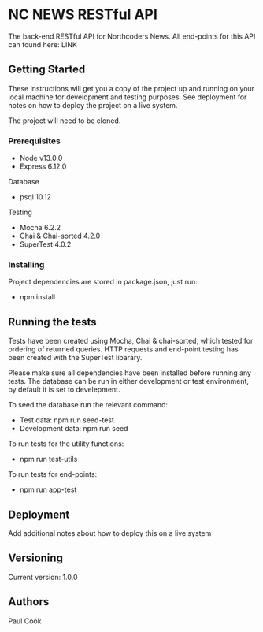 # NC NEWS RESTful API

The back-end RESTful API for Northcoders News. All end-points for this API can found here: LINK

## Getting Started

These instructions will get you a copy of the project up and running on your local machine for development and testing purposes. See deployment for notes on how to deploy the project on a live system.

The project will need to be cloned.

### Prerequisites

- Node v13.0.0
- Express 6.12.0

Database

- psql 10.12

Testing

- Mocha 6.2.2
- Chai & Chai-sorted 4.2.0
- SuperTest 4.0.2

### Installing

Project dependencies are stored in package.json, just run:

- npm install

## Running the tests

Tests have been created using Mocha, Chai & chai-sorted, which tested for ordering of returned queries. HTTP requests and end-point testing has been created with the SuperTest libarary.

Please make sure all dependencies have been installed before running any tests. The database can be run in either development or test environment, by default it is set to develepment.

To seed the database run the relevant command:

- Test data: npm run seed-test
- Development data: npm run seed

To run tests for the utility functions:

- npm run test-utils

To run tests for end-points:

- npm run app-test

## Deployment

Add additional notes about how to deploy this on a live system

## Versioning

Current version: 1.0.0

## Authors

Paul Cook
